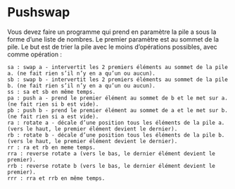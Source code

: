 # Pushswap

Vous devez faire un programme qui prend en paramètre la pile a sous la forme d’une liste de nombres. Le premier paramètre est au sommet de la pile. Le but est de trier la pile avec le moins d’opérations possibles, avec comme opération :

    sa : swap a - intervertit les 2 premiers éléments au sommet de la pile a. (ne fait rien s’il n’y en a qu’un ou aucun).
    sb : swap b - intervertit les 2 premiers éléments au sommet de la pile b. (ne fait rien s’il n’y en a qu’un ou aucun).
    ss : sa et sb en même temps.
    pa : push a - prend le premier élément au sommet de b et le met sur a. (ne fait rien si b est vide).
    pb : push b - prend le premier élément au sommet de a et le met sur b. (ne fait rien si a est vide).
    ra : rotate a - décale d’une position tous les éléments de la pile a. (vers le haut, le premier élément devient le dernier).
    rb : rotate b - décale d’une position tous les éléments de la pile b. (vers le haut, le premier élément devient le dernier).
    rr : ra et rb en meme temps.
    rra : reverse rotate a (vers le bas, le dernier élément devient le premier).
    rrb : reverse rotate b (vers le bas, le dernier élément devient le premier).
    rrr : rra et rrb en même temps.
